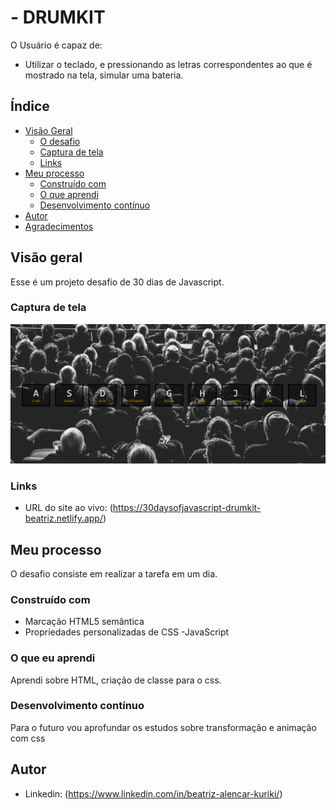 # - DRUMKIT




O Usuário é capaz de:
- Utilizar o teclado, e pressionando as letras correspondentes ao que é mostrado na tela, simular uma bateria.

## Índice

- [Visão Geral](#visão-geral)
  - [O desafio](#the-challenge)
  - [Captura de tela](#captura-de-tela)
  - [Links](#links)
- [Meu processo](#meu-processo)
  - [Construído com](#construído-com)
  - [O que aprendi](#o-que-aprendi)
  - [Desenvolvimento contínuo](#desenvolvimento-contínuo)
- [Autor](#autor)
- [Agradecimentos](#agradecimentos)

## Visão geral

Esse é um projeto desafio de 30 dias de Javascript.


### Captura de tela

![exemplo 1](https://github.com/BeatrizKuriki/DrumKit/blob/main/assets/captura%20de%20tela/tela1.PNG)


### Links

- URL do site ao vivo: (<https://30daysofjavascript-drumkit-beatriz.netlify.app/>)

## Meu processo

O desafio consiste em realizar a tarefa em um dia.

### Construído com

- Marcação HTML5 semântica
- Propriedades personalizadas de CSS
-JavaScript

### O que eu aprendi

Aprendi  sobre HTML, criação de classe para o css.

### Desenvolvimento contínuo

Para o futuro vou aprofundar os estudos sobre transformação e animação com css

## Autor


- Linkedin: (https://www.linkedin.com/in/beatriz-alencar-kuriki/)


